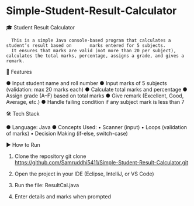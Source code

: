 # Simple-Student-Result-Calculator
🎓 Student Result Calculator

      This is a simple Java console-based program that calculates a student’s result based on       marks entered for 5 subjects.
      It ensures that marks are valid (not more than 20 per subject), calculates the total marks, percentage, assigns a grade, and gives a remark.

🚀 Features

● Input student name and roll number
● Input marks of 5 subjects (validation: max 20 marks each)
● Calculate total marks and percentage
● Assign grade (A–F) based on total marks
● Give remark (Excellent, Good, Average, etc.)
● Handle failing condition if any subject mark is less than 7

🛠️ Tech Stack

● Language: Java
● Concepts Used:
       • Scanner (input)
       • Loops (validation of marks)
       • Decision Making (if-else, switch-case)

▶️ How to Run

1. Clone the repository
        git clone https://github.com/Samruddhi5411/Simple-Student-Result-Calculator.git

2. Open the project in your IDE (Eclipse, IntelliJ, or VS Code)
3. Run the file:
        ResultCal.java
4. Enter details and marks when prompted   

        
       

